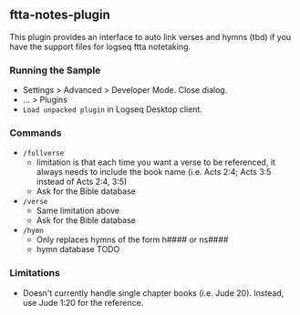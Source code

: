 ## ftta-notes-plugin

This plugin provides an interface to auto link verses and hymns (tbd)
if you have the support files for logseq ftta notetaking.

### Running the Sample

- Settings > Advanced > Developer Mode. Close dialog.
- ... > Plugins
- `Load unpacked plugin` in Logseq Desktop client.

### Commands

- ```/fullverse```
  - limitation is that each time you want a verse to be
  referenced, it always needs to include the book name 
  (i.e. Acts 2:4; Acts 3:5 instead of Acts 2:4, 3:5)
  - Ask for the Bible database
- ```/verse```
  - Same limitation above
  - Ask for the Bible database
- ```/hymn```
  - Only replaces hymns of the form h#### or ns####
  - hymn database TODO

### Limitations

- Doesn't currently handle single chapter books (i.e. Jude 20). Instead,
use Jude 1:20 for the reference.
